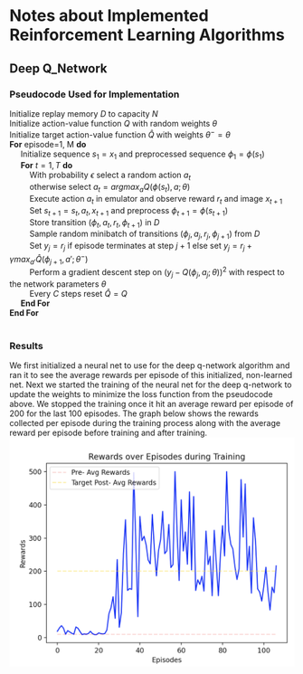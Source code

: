 # Notes about Implemented Reinforcement Learning Algorithms

## Deep Q_Network

### Pseudocode Used for Implementation <br>

Initialize replay memory $D$ to capacity $N$ <br>
Initialize action-value function $Q$ with random weights $\theta$ <br>
Initialize target action-value function $\hat{Q}$ with weights $\theta^{-}=\theta$ <br>
**For** episode=1, M **do** <br>
&nbsp;&nbsp;&nbsp;&nbsp; Initialize sequence $s_1={x_1}$ and preprocessed sequence $\phi_1=\phi(s_1)$<br>
&nbsp;&nbsp;&nbsp;&nbsp; **For** $t=1, T$ **do** <br>
&nbsp;&nbsp;&nbsp;&nbsp;&nbsp;&nbsp;&nbsp;&nbsp; With probability $\epsilon$ select a random action $a_t$ <br>
&nbsp;&nbsp;&nbsp;&nbsp;&nbsp;&nbsp;&nbsp;&nbsp; otherwise select $a_t=argmax_a Q(\phi(s_t), a; \theta)$ <br>
&nbsp;&nbsp;&nbsp;&nbsp;&nbsp;&nbsp;&nbsp;&nbsp; Execute action $a_t$ in emulator and observe reward $r_t$ and image $x_{t+1}$ <br>
&nbsp;&nbsp;&nbsp;&nbsp;&nbsp;&nbsp;&nbsp;&nbsp; Set $s_{t+1}=s_t, a_t, x_{t+1}$ and preprocess $\phi_{t+1}=\phi (s_{t+1})$ <br>
&nbsp;&nbsp;&nbsp;&nbsp;&nbsp;&nbsp;&nbsp;&nbsp; Store transition $(\phi_t, a_t, r_t, \phi_{t+1})$ in $D$ <br>
&nbsp;&nbsp;&nbsp;&nbsp;&nbsp;&nbsp;&nbsp;&nbsp; Sample random minibatch of transitions $(\phi_j, a_j, r_j, \phi_{j+1})$ from $D$ <br>
&nbsp;&nbsp;&nbsp;&nbsp;&nbsp;&nbsp;&nbsp;&nbsp; Set $y_j=r_j$ if episode terminates at step $j+1$ else set $y_j=r_j+\gamma max_{a'} \hat{Q}(\phi_{j+1}, a'; \theta^-)$ <br>
&nbsp;&nbsp;&nbsp;&nbsp;&nbsp;&nbsp;&nbsp;&nbsp; Perform a gradient descent step on $(y_j-Q(\phi_j, a_j; \theta))^2$ with respect to the network parameters $\theta$ <br>
&nbsp;&nbsp;&nbsp;&nbsp;&nbsp;&nbsp;&nbsp;&nbsp; Every $C$ steps reset $\hat{Q}=Q$ <br>
&nbsp;&nbsp;&nbsp;&nbsp; **End For** <br>
**End For** <br>
<br>
### Results <br>
We first initialized a neural net to use for the deep q-network algorithm and ran it to see the average rewards per episode of this initialized, non-learned net. Next we started the training of the neural net for the deep q-network to update the weights to minimize the loss function from the pseudocode above. We stopped the training once it hit an average reward per episode of 200 for the last 100 episodes. The graph below shows the rewards collected per episode during the training process along with the average reward per episode before training and after training. <br>
![DQN](DQN_Result.png)


